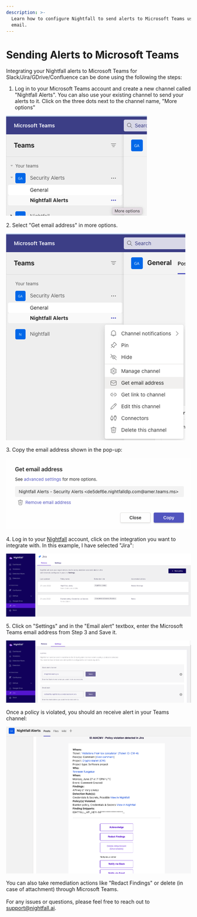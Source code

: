 ```yaml
---
description: >-
  Learn how to configure Nightfall to send alerts to Microsoft Teams using
  email.
---
```


# Sending Alerts to Microsoft Teams

Integrating your Nightfall alerts to Microsoft Teams for Slack/Jira/GDrive/Confluence can be done using the following the steps:

1. Log in to your Microsoft Teams account and create a new channel called "Nightfall Alerts". You can also use your existing channel to send your alerts to it. Click on the three dots next to the channel name, "More options"

![Snippet when you hover over the three dots (More options)](<../../.gitbook/assets/Screen Shot 2022-06-27 at 2.06.44 PM.png>)

2\. Select "Get email address" in more options.

![This is a snippet when you click on the three dots next to Channel name In Teams](<../../.gitbook/assets/Screen Shot 2022-06-27 at 2.10.35 PM.png>)

3\. Copy the email address shown in the pop-up:

![Snippet which shows email address of a Teams Channel](<../../.gitbook/assets/Screen Shot 2022-06-27 at 2.14.45 PM.png>)

4\. Log in to your [Nightfall](http://app.nightfall.ai) account, click on the integration you want to integrate with. In this example, I have selected "Jira":

![Snippet of Jira integration in Nightfall's UI](<../../.gitbook/assets/Screen Shot 2022-06-27 at 2.18.24 PM.png>)

5\. Click on "Settings" and in the "Email alert" textbox, enter the Microsoft Teams email address from Step 3 and Save it.

![Snippet shows the textbox where you can send your alerts to](<../../.gitbook/assets/Screen Shot 2022-06-27 at 2.20.49 PM.png>)

Once a policy is violated, you should an receive alert in your Teams channel:

![Snippet in MS Teams of a violation (Credentials & Secrets), API key was detected by Nightfall](<../../.gitbook/assets/image (412).png>)

You can also take remediation actions like "Redact Findings" or delete (in case of attachment) through Microsoft Teams.\
\
For any issues or questions, please feel free to reach out to support@nightfall.ai.&#x20;
